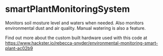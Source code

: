 # smartPlantMonitoringSystem

Monitors soil mosture level and waters when needed. Also monitors environmental dust and air quality. Manual watering is also a feature. 

Find out more about the custom built hardware used with this code at https://www.hackster.io/rebecca-snyder/environmental-monitoring-smart-plant-ac02b9
